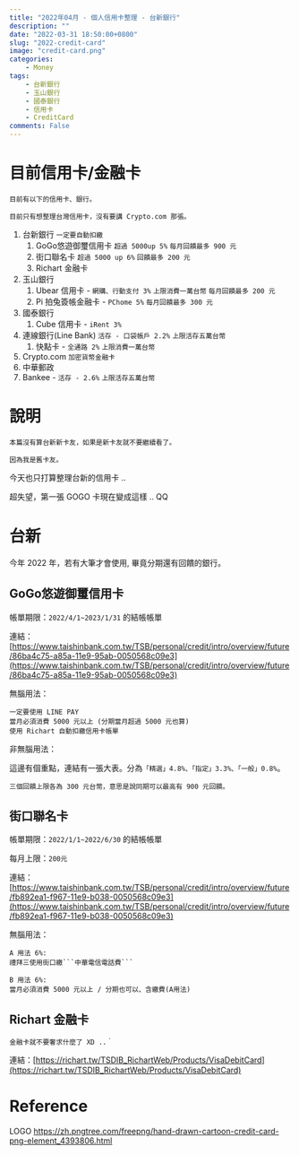 ```yaml
---
title: "2022年04月 - 個人信用卡整理 - 台新銀行"
description: ""
date: "2022-03-31 18:50:00+0800"
slug: "2022-credit-card"
image: "credit-card.png"
categories:
    - Money
tags:
    - 台新銀行
    - 玉山銀行
    - 國泰銀行
    - 信用卡
    - CreditCard
comments: False
---
```


# 目前信用卡/金融卡
```
目前有以下的信用卡、銀行。

目前只有想整理台灣信用卡，沒有要講 Crypto.com 那張。
```
1. 台新銀行 ```一定要自動扣繳```
   1. GoGo悠遊御璽信用卡 ```超過 5000up 5%``` ```每月回饋最多 900 元```
   2. 街口聯名卡 ```超過 5000 up 6%``` ```回饋最多 200 元```
   3. Richart 金融卡
2. 玉山銀行
   1. Ubear 信用卡 - ```網購、行動支付 3%``` ```上限消費一萬台幣``` ```每月回饋最多 200 元``` 
   2. Pi 拍兔簽帳金融卡 - ```PChome 5%``` ```每月回饋最多 300 元```
3. 國泰銀行
   1. Cube 信用卡 - ```iRent 3%```
4. 連線銀行(Line Bank) ```活存 - 口袋帳戶 2.2%``` ```上限活存五萬台幣```
   1. 快點卡 - ```全通路 2%``` ```上限消費一萬台幣```
5. Crypto.com ```加密貨幣金融卡```
6. 中華郵政
7. Bankee - ```活存 - 2.6%``` ```上限活存五萬台幣```

# 說明

```
本篇沒有算台新新卡友，如果是新卡友就不要繼續看了。

因為我是舊卡友。
```

今天也只打算整理台新的信用卡 ..

超失望，第一張 GOGO 卡現在變成這樣 .. QQ

# 台新

今年 2022 年，若有大筆才會使用, 畢竟分期還有回饋的銀行。

## GoGo悠遊御璽信用卡

帳單期限：```2022/4/1~2023/1/31``` 的結帳帳單

連結：[https://www.taishinbank.com.tw/TSB/personal/credit/intro/overview/future/86ba4c75-a85a-11e9-95ab-0050568c09e3](https://www.taishinbank.com.tw/TSB/personal/credit/intro/overview/future/86ba4c75-a85a-11e9-95ab-0050568c09e3)



無腦用法：
```
一定要使用 LINE PAY
當月必須消費 5000 元以上 (分期當月超過 5000 元也算)
使用 Richart 自動扣繳信用卡帳單
```
非無腦用法：

這邊有個重點，連結有一張大表。分為```「精選」4.8%、「指定」3.3%、「一般」0.8%```。

```三個回饋上限各為 300 元台幣，意思是說同期可以最高有 900 元回饋。```

## 街口聯名卡

帳單期限：```2022/1/1~2022/6/30``` 的結帳帳單

每月上限：```200元```

連結：[https://www.taishinbank.com.tw/TSB/personal/credit/intro/overview/future/fb892ea1-f967-11e9-b038-0050568c09e3](https://www.taishinbank.com.tw/TSB/personal/credit/intro/overview/future/fb892ea1-f967-11e9-b038-0050568c09e3)


無腦用法：
```
A 用法 6%:
禮拜三使用街口繳```中華電信電話費```
```
```
B 用法 6%:
當月必須消費 5000 元以上 / 分期也可以、含繳費(A用法)
```

## Richart 金融卡

```
金融卡就不要奢求什麼了 XD ..｀
```
連結：[https://richart.tw/TSDIB_RichartWeb/Products/VisaDebitCard](https://richart.tw/TSDIB_RichartWeb/Products/VisaDebitCard)

# Reference

LOGO https://zh.pngtree.com/freepng/hand-drawn-cartoon-credit-card-png-element_4393806.html